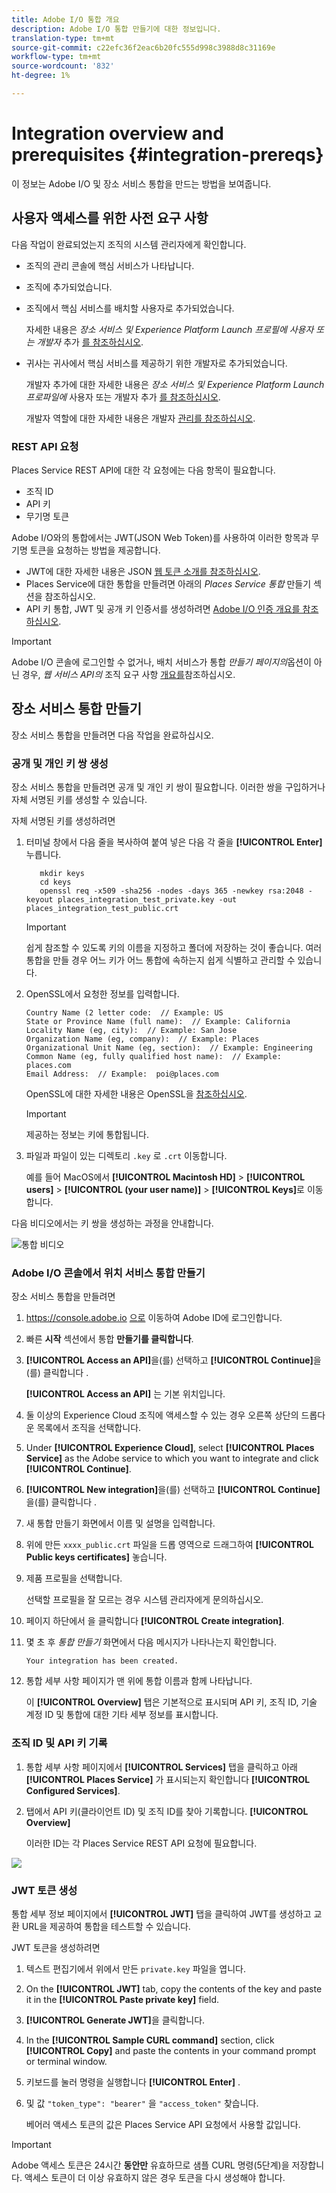 ```yaml
---
title: Adobe I/O 통합 개요
description: Adobe I/O 통합 만들기에 대한 정보입니다.
translation-type: tm+mt
source-git-commit: c22efc36f2eac6b20fc555d998c3988d8c31169e
workflow-type: tm+mt
source-wordcount: '832'
ht-degree: 1%

---
```



# Integration overview and prerequisites {#integration-prereqs}

이 정보는 Adobe I/O 및 장소 서비스 통합을 만드는 방법을 보여줍니다.

## 사용자 액세스를 위한 사전 요구 사항

다음 작업이 완료되었는지 조직의 시스템 관리자에게 확인합니다.

* 조직의 관리 콘솔에 핵심 서비스가 나타납니다.
* 조직에 추가되었습니다.
* 조직에서 핵심 서비스를 배치할 사용자로 추가되었습니다.

   자세한 내용은 *장소 서비스 및 Experience Platform Launch 프로필에 사용자 또는 개발자* 추가 [를 참조하십시오](/help/places-gain-access.md).

* 귀사는 귀사에서 핵심 서비스를 제공하기 위한 개발자로 추가되었습니다.

   개발자 추가에 대한 자세한 내용은 *장소 서비스 및 Experience Platform Launch 프로파일에* 사용자 또는 개발자 추가 [를 참조하십시오](/help/places-gain-access.md).

   개발자 역할에 대한 자세한 내용은 개발자 [관리를 참조하십시오](https://helpx.adobe.com/kr/enterprise/using/manage-developers.html).

### REST API 요청

Places Service REST API에 대한 각 요청에는 다음 항목이 필요합니다.

* 조직 ID
* API 키
* 무기명 토큰

Adobe I/O와의 통합에서는 JWT(JSON Web Token)를 사용하여 이러한 항목과 무기명 토큰을 요청하는 방법을 제공합니다.

* JWT에 대한 자세한 내용은 JSON [웹 토큰 소개를 참조하십시오](https://jwt.io/introduction/).
* Places Service에 대한 통합을 만들려면 아래의 *Places Service 통합* 만들기 섹션을 참조하십시오.
* API 키 통합, JWT 및 공개 키 인증서를 생성하려면 [Adobe I/O 인증 개요를 참조하십시오](https://www.adobe.io/apis/cloudplatform/console/authentication/gettingstarted.html).

>[!IMPORTANT]
>
>Adobe I/O 콘솔에 로그인할 수 없거나, 배치 서비스가 통합 *만들기 페이지의*&#x200B;옵션이 아닌 경우, *웹 서비스 API의* 조직 요구 사항 [개요를](/help/web-service-api/places-web-services.md)참조하십시오.

## 장소 서비스 통합 만들기

장소 서비스 통합을 만들려면 다음 작업을 완료하십시오.

### 공개 및 개인 키 쌍 생성

장소 서비스 통합을 만들려면 공개 및 개인 키 쌍이 필요합니다. 이러한 쌍을 구입하거나 자체 서명된 키를 생성할 수 있습니다.

자체 서명된 키를 생성하려면

1. 터미널 창에서 다음 줄을 복사하여 붙여 넣은 다음 각 줄을 **[!UICONTROL Enter]** 누릅니다.

   ```text
      mkdir keys
      cd keys
      openssl req -x509 -sha256 -nodes -days 365 -newkey rsa:2048 -keyout places_integration_test_private.key -out    places_integration_test_public.crt
   ```

   >[!IMPORTANT]
   >
   >쉽게 참조할 수 있도록 키의 이름을 지정하고 폴더에 저장하는 것이 좋습니다. 여러 통합을 만들 경우 어느 키가 어느 통합에 속하는지 쉽게 식별하고 관리할 수 있습니다.

1. OpenSSL에서 요청한 정보를 입력합니다.

   ```text
   Country Name (2 letter code:  // Example: US
   State or Province Name (full name):  // Example: California
   Locality Name (eg, city):  // Example: San Jose
   Organization Name (eg, company):  // Example: Places
   Organizational Unit Name (eg, section):  // Example: Engineering
   Common Name (eg, fully qualified host name):  // Example: places.com
   Email Address:  // Example:  poi@places.com
   ```

   OpenSSL에 대한 자세한 내용은 OpenSSL을 [참조하십시오](https://www.openssl.org/).

   >[!IMPORTANT]
   >
   >제공하는 정보는 키에 통합됩니다.

1. 파일과 파일이 있는 디렉토리 `.key` 로 `.crt` 이동합니다.

   예를 들어 MacOS에서 **[!UICONTROL Macintosh HD]** > **[!UICONTROL users]** > **[!UICONTROL (your user name)]** > **[!UICONTROL Keys]**&#x200B;로 이동합니다.

다음 비디오에서는 키 쌍을 생성하는 과정을 안내합니다.

![통합 비디오](/help/assets/places_integration_video.gif)

### Adobe I/O 콘솔에서 위치 서비스 통합 만들기

장소 서비스 통합을 만들려면

1. https://console.adobe.io [으로](https://console.adobe.io) 이동하여 Adobe ID에 로그인합니다.
1. 빠른 **시작** 섹션에서 통합 **만들기를 클릭합니다**.
1. **[!UICONTROL Access an API]**&#x200B;을(를) 선택하고 **[!UICONTROL Continue]**&#x200B;을(를) 클릭합니다 .

   **[!UICONTROL Access an API]** 는 기본 위치입니다.

1. 둘 이상의 Experience Cloud 조직에 액세스할 수 있는 경우 오른쪽 상단의 드롭다운 목록에서 조직을 선택합니다.
1. Under **[!UICONTROL Experience Cloud]**, select **[!UICONTROL Places Service]** as the Adobe service to which you want to integrate and click **[!UICONTROL Continue]**.
1. **[!UICONTROL New integration]**&#x200B;을(를) 선택하고 **[!UICONTROL Continue]**&#x200B;을(를) 클릭합니다 .
1. 새 통합 만들기 화면에서 이름 및 설명을 입력합니다.
1. 위에 만든 `xxxx_public.crt` 파일을 드롭 영역으로 드래그하여 **[!UICONTROL Public keys certificates]** 놓습니다.
1. 제품 프로필을 선택합니다.

   선택할 프로필을 잘 모르는 경우 시스템 관리자에게 문의하십시오.
1. 페이지 하단에서 을 클릭합니다 **[!UICONTROL Create integration]**.
1. 몇 초 후 *통합 만들기* 화면에서 다음 메시지가 나타나는지 확인합니다.

   `Your integration has been created.`

1. 통합 세부 사항 페이지가 맨 위에 통합 이름과 함께 나타납니다.

   이 **[!UICONTROL Overview]** 탭은 기본적으로 표시되며 API 키, 조직 ID, 기술 계정 ID 및 통합에 대한 기타 세부 정보를 표시합니다.

### 조직 ID 및 API 키 기록

1. 통합 세부 사항 페이지에서 **[!UICONTROL Services]** 탭을 클릭하고 아래 **[!UICONTROL Places Service]** 가 표시되는지 확인합니다 **[!UICONTROL Configured Services]**.
1. 탭에서 API 키(클라이언트 ID) 및 조직 ID를 찾아 기록합니다. **[!UICONTROL Overview]**

   이러한 ID는 각 Places Service REST API 요청에 필요합니다.

![](/help/assets/places_orgid_api-key.png)

### JWT 토큰 생성

통합 세부 정보 페이지에서 **[!UICONTROL JWT]** 탭을 클릭하여 JWT를 생성하고 교환 URL을 제공하여 통합을 테스트할 수 있습니다.

JWT 토큰을 생성하려면

1. 텍스트 편집기에서 위에서 만든 `private.key` 파일을 엽니다.
1. On the **[!UICONTROL JWT]** tab, copy the contents of the key and paste it in the **[!UICONTROL Paste private key]** field.
1. **[!UICONTROL Generate JWT]**&#x200B;을 클릭합니다.
1. In the **[!UICONTROL Sample CURL command]** section, click **[!UICONTROL Copy]** and paste the contents in your command prompt or terminal window.
1. 키보드를 눌러 명령을 실행합니다 **[!UICONTROL Enter]** .
1. 및 값 `"token_type": "bearer"` 을 `"access_token"` 찾습니다.

   베어러 액세스 토큰의 값은 Places Service API 요청에서 사용할 값입니다.

>[!IMPORTANT]
>
>Adobe 액세스 토큰은 24시간 **동안만** 유효하므로 샘플 CURL 명령(5단계)을 저장합니다. 액세스 토큰이 더 이상 유효하지 않은 경우 토큰을 다시 생성해야 합니다.